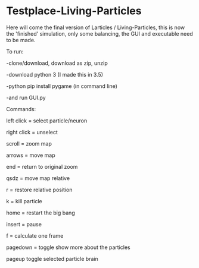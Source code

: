 # Testplace-Living-Particles

Here will come the final version of Larticles / Living-Particles, this is now the 'finished' simulation, only some balancing, the GUI and executable need to be made.

To run:

-clone/download, download as zip, unzip

-download python 3 (I made this in 3.5)

-python pip install pygame (in command line)

-and run GUI.py


Commands:

left click = select particle/neuron

right click = unselect

scroll = zoom map

arrows = move map

end = return to original zoom

qsdz = move map relative

r = restore relative position

k = kill particle

home = restart the big bang

insert = pause

f = calculate one frame

pagedown = toggle show more about the particles

pageup toggle selected particle brain
